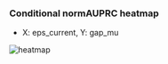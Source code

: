 ### Conditional normAUPRC heatmap

- X: eps_current, Y: gap_mu

![heatmap](/home/elicer/project_0814_2/results/20250815-070621/holdout/conditional_heatmap_eps_current_vs_gap_mu.png)
